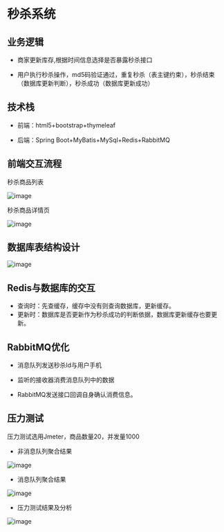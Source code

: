 # 秒杀系统

## 业务逻辑

* 商家更新库存,根据时间信息选择是否暴露秒杀接口

* 用户执行秒杀操作，md5码验证通过，重复秒杀（表主键约束），秒杀结束（数据库更新判断），秒杀成功（数据库更新成功）

## 技术栈

* 前端：html5+bootstrap+thymeleaf

* 后端：Spring Boot+MyBatis+MySql+Redis+RabbitMQ

## 前端交互流程

秒杀商品列表

![image](http://skyrimgo.oss-cn-hangzhou.aliyuncs.com/goods.png)

秒杀商品详情页

![image](https://skyrimgo.oss-cn-hangzhou.aliyuncs.com/good.png)

## 数据库表结构设计

![image](https://skyrimgo.oss-cn-hangzhou.aliyuncs.com/mysql.png)

## Redis与数据库的交互

* 查询时：先查缓存，缓存中没有则查询数据库，更新缓存。
* 更新时：数据库是否更新作为秒杀成功的判断依据，数据库更新缓存也要更新。

## RabbitMQ优化

* 消息队列发送秒杀Id与用户手机

* 监听的接收器消费消息队列中的数据

* RabbitMQ发送接口回调自身确认消费信息。

## 压力测试

压力测试选用Jmeter，商品数量20，并发量1000

* 非消息队列聚合结果

![image](https://skyrimgo.oss-cn-hangzhou.aliyuncs.com/nomq-result.png)

* 消息队列聚合结果

![image](https://skyrimgo.oss-cn-hangzhou.aliyuncs.com/mq-result.png)

* 压力测试结果及分析

![image](https://skyrimgo.oss-cn-hangzhou.aliyuncs.com/compare.png)
